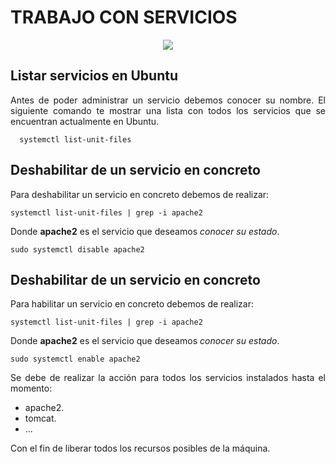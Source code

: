 <div align="justify">

# TRABAJO CON SERVICIOS

<div align="center">
    <img src="https://www.ajfriesen.com/content/images/size/w2000/2021/06/featured-4.png">
</div>

## Listar servicios en Ubuntu

  Antes de poder administrar un servicio debemos conocer su nombre. El siguiente comando te mostrar una lista con todos los servicios que se encuentran actualmente en Ubuntu.

```console
  systemctl list-unit-files
```

## Deshabilitar de un servicio en concreto

  Para deshabilitar un servicio en concreto debemos de realizar:

  ```console
  systemctl list-unit-files | grep -i apache2
  ```
  Donde __apache2__ es el servicio que deseamos _conocer su estado_.

  ```console
  sudo systemctl disable apache2
  ```


## Deshabilitar de un servicio en concreto

  Para habilitar un servicio en concreto debemos de realizar:

  ```console
  systemctl list-unit-files | grep -i apache2
  ```
  Donde __apache2__ es el servicio que deseamos _conocer su estado_.

  ```console
  sudo systemctl enable apache2
  ```  

  Se debe de realizar la acción para todos los servicios instalados hasta el momento:
  - apache2.
  - tomcat.
  - ...

  Con el fin de liberar todos los recursos posibles de la máquina.


</div>
